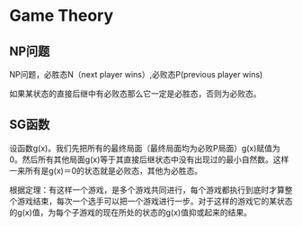 # Game Theory

## NP问题
NP问题，必胜态N（next player wins）,必败态P(previous player wins)

如果某状态的直接后继中有必败态那么它一定是必胜态，否则为必败态。

## SG函数
设函数g(x)。我们先把所有的最终局面（最终局面均为必败P局面）g(x)赋值为0。然后所有其他局面g(x)等于其直接后继状态中没有出现过的最小自然数。这样一来所有是g(x)＝0的状态就是必败态，其他为必胜态。

根据定理：有这样一个游戏，是多个游戏共同进行，每个游戏都执行到底时才算整个游戏结束，每次一个选手可以把一个游戏进行一步。对于这样的游戏它的某状态的g(x)值，为每个子游戏的现在所处的状态的g(x)值抑或起来的结果。
